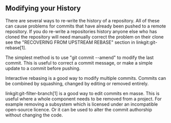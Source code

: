 ## Modifying your History ##

There are several ways to re-write the history of a repository. All of
these can cause problems for commits that have already been pushed to a
remote repository. If you do re-write a repositories history anyone else
who has cloned the repository will need manually correct the problem on
their clone see the "RECOVERING FROM UPSTREAM REBASE" section in
linkgit:git-rebase[1].

The simplest method is to use "git commit --amend" to modify the last commit.
This is useful to correct a commit message, or make a simple update to a
commit before pushing.

Interactive rebasing is a good way to modify multiple commits. Commits can
be combined by squashing, changed by editing or removed entirely.

linkgit:git-filter-branch[1] is a good way to edit commits en masse. This is
useful where a whole component needs to be removed from a project. For
example removing a subsystem which is licensed under an incompatible
open-source licence. Or it can be used to alter the commit authorship without
changing the code.

